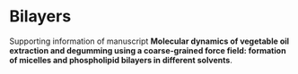 # Bilayers
Supporting information of manuscript **Molecular dynamics of vegetable oil extraction and degumming using a coarse-grained force field: formation of micelles and phospholipid bilayers in different solvents**.
